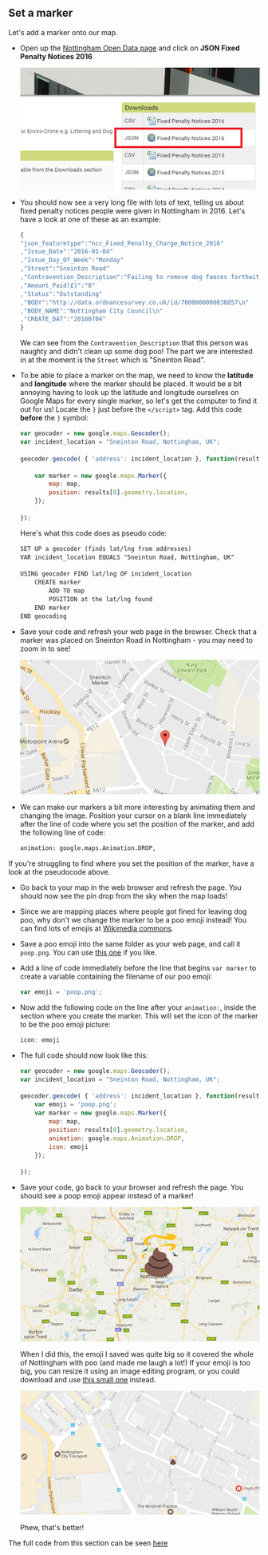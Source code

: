 ## Set a marker

Let's add a marker onto our map.

- Open up the [Nottingham Open Data page](http://www.opendatanottingham.org.uk/dataset.aspx?id=124) and click on **JSON Fixed Penalty Notices 2016**

    ![View the JSON data](images/click-on-data.png)

- You should now see a very long file with lots of text, telling us about fixed penalty notices people were given in Nottingham in 2016. Let's have a look at one of these as an example:

    ```JavaScript
    {
    "json_featuretype":"ncc_Fixed_Penalty_Charge_Notice_2016"
    ,"Issue_Date":"2016-01-04"
    ,"Issue_Day_Of_Week":"Monday"
    ,"Street":"Sneinton Road"
    ,"Contravention_Description":"Failing to remove dog faeces forthwith"
    ,"Amount_Paid(£)":"0"
    ,"Status":"Outstanding"
    ,"BODY":"http://data.ordnancesurvey.co.uk/id/7000000000038857\n"
    ,"BODY_NAME":"Nottingham City Council\n"
    ,"CREATE_DAT":"20160704"
    }
    ```

    We can see from the `Contravention_Description` that this person was naughty and didn't clean up some dog poo! The part we are interested in at the moment is the `Street` which is "Sneinton Road".

- To be able to place a marker on the map, we need to know the **latitude** and **longitude** where the marker should be placed. It would be a bit annoying having to look up the latitude and longitude ourselves on Google Maps for every single marker, so let's get the computer to find it out for us! Locate the `}` just before the `</script>` tag. Add this code **before** the `}` symbol:

    ```JavaScript
    var geocoder = new google.maps.Geocoder();
    var incident_location = "Sneinton Road, Nottingham, UK";

    geocoder.geocode( { 'address': incident_location }, function(results) {

        var marker = new google.maps.Marker({
            map: map,
            position: results[0].geometry.location,
        });

    });
    ```

    Here's what this code does as pseudo code:

    ```html
    SET UP a geocoder (finds lat/lng from addresses)
    VAR incident_location EQUALS "Sneinton Road, Nottingham, UK"

    USING geocoder FIND lat/lng OF incident_location
        CREATE marker
            ADD TO map
            POSITION at the lat/lng found
        END marker
    END geocoding

    ```

- Save your code and refresh your web page in the browser. Check that a marker was placed on Sneinton Road in Nottingham - you may need to zoom in to see!

    ![Marker was placed](images/sneinton-road.png)

- We can make our markers a bit more interesting by animating them and changing the image. Position your cursor on a blank line immediately after the line of code where you set the position of the marker, and add the following line of code:

    ```html
    animation: google.maps.Animation.DROP,
    ```
    
If you're struggling to find where you set the position of the marker, have a look at the pseudocode above.

- Go back to your map in the web browser and refresh the page. You should now see the pin drop from the sky when the map loads!

- Since we are mapping places where people got fined for leaving dog poo, why don't we change the marker to be a poo emoji instead! You can find lots of emojis at [Wikimedia commons](https://commons.wikimedia.org/wiki/Emoji).

- Save a poo emoji into the same folder as your web page, and call it `poop.png`. You can use [this one](resources/poop.png) if you like.

- Add a line of code immediately before the line that begins `var marker` to create a variable containing the filename of our poo emoji:

    ```JavaScript
    var emoji = 'poop.png';
    ```

- Now add the following code on the line after your `animation:`, inside the section where you create the marker. This will set the icon of the marker to be the poo emoji picture:

    ```JavaScript
    icon: emoji
    ```

- The full code should now look like this:

    ```JavaScript
    var geocoder = new google.maps.Geocoder();
    var incident_location = "Sneinton Road, Nottingham, UK";

    geocoder.geocode( { 'address': incident_location }, function(results) {
        var emoji = 'poop.png';
        var marker = new google.maps.Marker({
            map: map,
            position: results[0].geometry.location,
            animation: google.maps.Animation.DROP,
            icon: emoji
        });

    });
    ```

- Save your code, go back to your browser and refresh the page. You should see a poop emoji appear instead of a marker!

    ![Big poo on Nottingham](images/poo-on-nottingham.png)

    When I did this, the emoji I saved was quite big so it covered the whole of Nottingham with poo (and made me laugh a lot!) If your emoji is too big, you can resize it using an image editing program, or you could download and use [this small one](resources/poop.png) instead.

    ![Small poo on Nottingham](images/small-poo.png)

    Phew, that's better!

The full code from this section can be seen [here](https://raw.githubusercontent.com/raspberrypilearning/poo-near-you/master/code/worksheet1.html)
